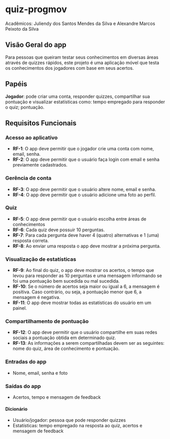 # quiz-progmov

Acadêmicos: Juliendy dos Santos Mendes da Silva e Alexandre Marcos Peixoto da Silva

## Visão Geral do app

Para pessoas que queiram testar seus conhecimentos em diversas áreas através de quizzes rápidos, este projeto é uma aplicação móvel que testa os conhecimentos dos jogadores com base em seus acertos.

## Papéis

<strong>Jogador</strong>: pode criar uma conta, responder quizzes, compartilhar sua pontuação e visualizar estatísticas como: tempo empregado para responder o quiz; pontuação.

## Requisitos Funcionais

### Acesso ao aplicativo
- <strong>RF-1</strong>: O app deve permitir que o jogador crie uma conta com nome, email, senha.
- <strong>RF-2</strong>: O app deve permitir que o usuário faça login com email e senha previamente cadastrados.

### Gerência de conta
- <strong>RF-3</strong>: O app deve permitir que o usuário altere nome, email e senha.
- <strong>RF-4</strong>: O app deve permitir que o usuário adicione uma foto ao perfil.

### Quiz
- <strong>RF-5</strong>: O app deve permitir que o usuário escolha entre áreas de conhecimentos
- <strong>RF-6</strong>: Cada quiz deve possuir 10 perguntas.
- <strong>RF-7</strong>: Para cada pergunta deve haver 4 (quatro) alternativas e 1 (uma) resposta correta.
- <strong>RF-8</strong>: Ao enviar uma resposta o app deve mostrar a próxima pergunta.

### Visualização de estatísticas
- <strong>RF-9</strong>: Ao final do quiz, o app deve mostrar os acertos, o tempo que levou para responder as 10 perguntas e uma mensagem informando se foi uma pontuação bem sucedida ou mal sucedida.
- <strong>RF-10</strong>: Se o número de acertos seja maior ou igual a 6, a mensagem é positiva. Caso contrário, ou seja, a pontuação menor que 6, a mensagem é negativa.
- <strong>RF-11</strong>: O app deve mostrar todas as estatísticas do usuário em um painel.

### Compartilhamento de pontuação
- <strong>RF-12</strong>: O app deve permitir que o usuário compartilhe em suas redes sociais a pontuação obtida em determinado quiz. 
- <strong>RF-13</strong>: As informações a serem compartilhadas devem ser as seguintes: nome do quiz, área de conhecimento e pontuação.

### Entradas do app
- Nome, email, senha e foto

### Saídas do app
- Acertos, tempo e mensagem de feedback

#### Dicionário
- Usuário/jogador: pessoa que pode responder quizzes
- Estatísticas: tempo empregado na resposta ao quiz, acertos e mensagem de feedback
